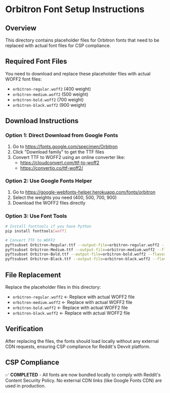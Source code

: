 # Orbitron Font Setup Instructions

## Overview
This directory contains placeholder files for Orbitron fonts that need to be replaced with actual font files for CSP compliance.

## Required Font Files

You need to download and replace these placeholder files with actual WOFF2 font files:

- `orbitron-regular.woff2` (400 weight)
- `orbitron-medium.woff2` (500 weight) 
- `orbitron-bold.woff2` (700 weight)
- `orbitron-black.woff2` (900 weight)

## Download Instructions

### Option 1: Direct Download from Google Fonts
1. Go to https://fonts.google.com/specimen/Orbitron
2. Click "Download family" to get the TTF files
3. Convert TTF to WOFF2 using an online converter like:
   - https://cloudconvert.com/ttf-to-woff2
   - https://convertio.co/ttf-woff2/

### Option 2: Use Google Fonts Helper
1. Go to https://google-webfonts-helper.herokuapp.com/fonts/orbitron
2. Select the weights you need (400, 500, 700, 900)
3. Download the WOFF2 files directly

### Option 3: Use Font Tools
```bash
# Install fonttools if you have Python
pip install fonttools[woff]

# Convert TTF to WOFF2
pyftsubset Orbitron-Regular.ttf --output-file=orbitron-regular.woff2 --flavor=woff2
pyftsubset Orbitron-Medium.ttf --output-file=orbitron-medium.woff2 --flavor=woff2
pyftsubset Orbitron-Bold.ttf --output-file=orbitron-bold.woff2 --flavor=woff2
pyftsubset Orbitron-Black.ttf --output-file=orbitron-black.woff2 --flavor=woff2
```

## File Replacement

Replace the placeholder files in this directory:
- `orbitron-regular.woff2` ← Replace with actual WOFF2 file
- `orbitron-medium.woff2` ← Replace with actual WOFF2 file  
- `orbitron-bold.woff2` ← Replace with actual WOFF2 file
- `orbitron-black.woff2` ← Replace with actual WOFF2 file

## Verification

After replacing the files, the fonts should load locally without any external CDN requests, ensuring CSP compliance for Reddit's Devvit platform.

## CSP Compliance

✅ **COMPLETED** - All fonts are now bundled locally to comply with Reddit's Content Security Policy.
No external CDN links (like Google Fonts CDN) are used in production.
